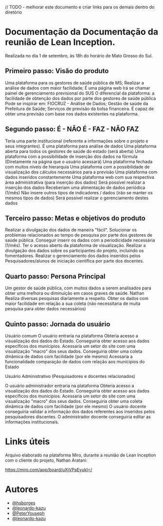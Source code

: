// TODO - melhorar este documento e criar links para os demais dentro do diretório


# Documentação da Documentação da reunião de Lean Inception.

Realizada no dia 1 de setembro, às 18h do horário de Mato Grosso do Sul.

## Primeiro passo: Visão do produto

Uma plataforma para os gestores de saúde pública de MS;
Realizar a análise de dados com maior facilidade;
É uma página web
Irá se chamar painel de gerenciamento previsional do SUS
O diferencial da plataforma: a facilidade de obtenção dos dados por parte dos gestores de saúde pública
Pode se inspirar em: FIOCRUZ - Análise de Dados; Gestão de saúde da Prefeitura de Saúde; Serviços de previsão da bolsa financeira.
É capaz de obter uma previsão com base nos dados existentes na plataforma.



## Segundo passo:  É - NÃO É - FAZ - NÃO FAZ

Teria uma parte institucional (referente a informações sobre o projeto e seus integrantes).
É uma plataforma para análise de dados
Uma plataforma aberta para todos os gestores de saúde do estado (será aberta)
Uma plataforma com a possibilidade de inserção dos dados na fórmula (Diretamente na página que o usuário acessará)
Uma plataforma fechada com muitos níveis de hierarquia
Uma plataforma com a possibilidade de visualização dos cálculos necessários para a previsão
Uma plataforma com dados inseridos constantemente
Uma plataforma web com sua respectiva área administrativa (para inserção dos dados)
Será possível realizar a inserção dos dados
Receberiam uma alimentação de dados periódica (1/mês)
Não insere outros tipos de indicadores / dados (irão se manter os mesmos tipos de dados)
Será possível realizar o gerenciamento destes dados




## Terceiro passo: Metas e objetivos do produto

Realizar a divulgação dos dados de maneira "fácil".
Solucionar os problemas relacionados ao tempo de pesquisa por parte dos gestores de saúde pública.
Conseguir inserir os dados com a periodicidade necessária (1/mês).
Ter o acesso aberto da plataforma de visualização.
Realizar a divulgação dos dados sobre os participantes do projeto, incluindo os fomentadores.
Realizar o gerenciamento dos dados inseridos pelos Pesquisadores/alunos de iniciação científica por parte dos docentes.




## Quarto passo: Persona Principal

Um gestor de saúde pública, com muitos dados a serem analisados para obter uma melhora ou diminuição em casos graves de saúde.
Nathan
Realiza diversas pesquisas diariamente a respeito.
Obter os dados com maior facilidade em relação a sua coleta (não necessitaria de muita pesquisa para obter dados necessários)



## Quinto passo: Jornada do usuário

Usuário comum
O usuário entraria na plataforma
Obteria acesso a visualização dos dados do Estado.
Conseguiria obter acesso aos dados específicos dos munícipios.
Acessaria um setor do site com uma visualização "macro" dos seus dados.
Conseguiria obter uma coleta dinâmica de dados com facilidade (por ele mesmo)
Acessaria a funcionalidade comparação de dados com relação aos munícipios do Estado


Usuário Administrativo (Pesquisadores e docentes relacionados)

O usuário administrador entraria na plataforma
Obteria acesso a visualização dos dados do Estado.
Conseguiria obter acesso aos dados específicos dos munícipios.
Acessaria um setor do site com uma visualização "macro" dos seus dados.
Conseguiria obter uma coleta dinâmica de dados com facilidade (por ele mesmo)
O usuário docente conseguiria validar a informação dos dados referentes aos inseridos pelos pesquisadores discentes.
O administrador docente conseguiria editar as informações institucionais.

# Links úteis

Arquivo elaborado na plataforma Miro, durante a reunião de Lean Inception com o cliente do projeto, Nathan Aratani:

https://miro.com/app/board/uXjVPaEyukI=/
# Autores

- [@hsborges](https://github.com/hsborges)
- [@leonardo-kazu](https://github.com/leonardo-kazu)
- [@PeterYouseph](https://github.com/PeterYouseph)
- [@leonardo-kazu](https://github.com/leyurie)